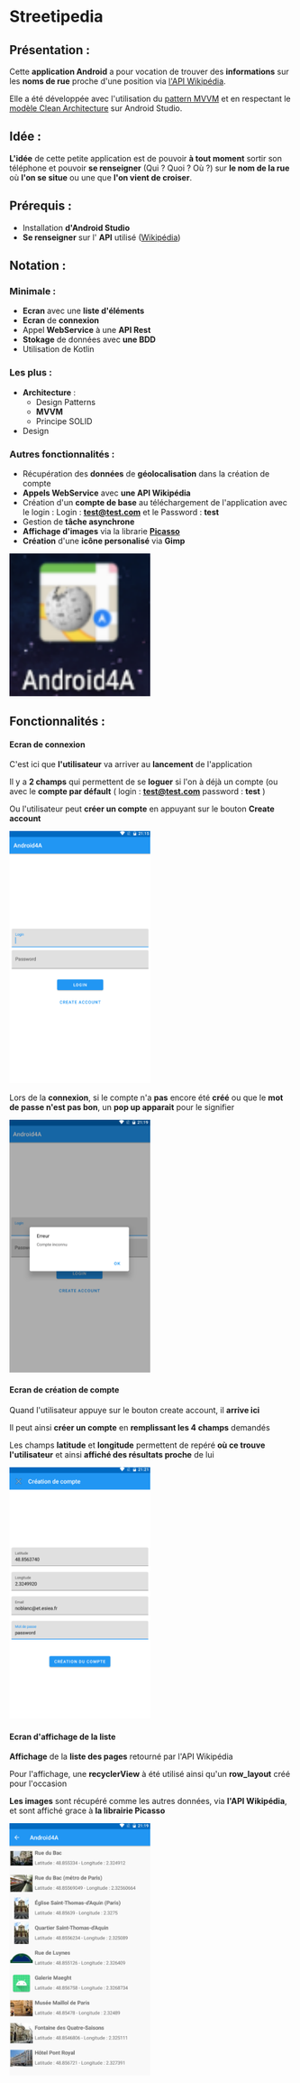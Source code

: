 # Streetipedia

## Présentation :

Cette **application Android** a pour vocation de trouver des **informations** sur les **noms de rue** proche d'une position via [l'API Wikipédia](https://www.mediawiki.org/wiki/API:Main_page).

Elle a été développée avec l'utilisation du [pattern MVVM](https://fr.wikipedia.org/wiki/Mod%C3%A8le-vue-vue_mod%C3%A8le) et en respectant le [modèle Clean Architecture](https://blog.adimeo.com/forum-php-2019-clean-architecture) sur Android Studio.


## Idée :

**L'idée** de cette petite application est de pouvoir **à tout moment** sortir son téléphone et pouvoir **se renseigner** (Qui ? Quoi ? Où ?) sur **le nom de la rue** où **l'on se situe** ou une que **l'on vient de croiser**.

## Prérequis :

- Installation **d'Android Studio**
- **Se renseigner** sur l' **API** utilisé ([Wikipédia](https://www.mediawiki.org/wiki/API:Main_page))

## Notation :
### Minimale :
- **Ecran** avec une **liste d'éléments**
- **Ecran** de **connexion**
- Appel **WebService** à une **API Rest**
- **Stokage** de données avec **une BDD**
- Utilisation de Kotlin 

### Les plus :
- **Architecture** :
	- Design Patterns
	- **MVVM**
	- Principe SOLID
- Design

### Autres fonctionnalités :
- Récupération des **données** de **géolocalisation** dans la création de compte
- **Appels WebService** avec **une API Wikipédia**
- Création d'un **compte de base** au téléchargement de l'application avec le login : Login : **test@test.com** et le Password : **test**
- Gestion de **tâche asynchrone**
- **Affichage d'images** via la librarie **[Picasso](https://square.github.io/picasso/)**
- **Création** d'une **icône personalisé** via **Gimp**
<img src="READMEImage/Icon.png" width=250>

## Fonctionnalités :

#### Ecran de connexion

C'est ici que **l'utilisateur** va arriver au **lancement** de l'application

Il y a **2 champs** qui permettent de se **loguer** si l'on à déjà un compte (ou avec le **compte par défault** ( login : **test@test.com** password : **test** )

Ou l'utilisateur peut **créer un compte** en appuyant sur le bouton **Create account**

<img src="READMEImage/Login.png" width=250>

Lors de la **connexion**, si le compte n'a **pas** encore été **créé** ou que le **mot de passe n'est pas bon**, un **pop up apparait** pour le signifier

<img src="READMEImage/ErreurLogin.png" width=250>

#### Ecran de création de compte

Quand l'utilisateur appuye sur le bouton create account, il **arrive ici**

Il peut ainsi **créer un compte** en **remplissant les 4 champs** demandés

Les champs **latitude** et **longitude** permettent de repéré **où ce trouve l'utilisateur** et ainsi **affiché des résultats proche** de lui

<img src="READMEImage/CreateAccount.png" width=250>

#### Ecran d'affichage de la liste

**Affichage** de la **liste des pages** retourné par l'API Wikipédia

Pour l'affichage, une **recyclerView** à été utilisé ainsi qu'un **row_layout** créé pour l'occasion

**Les images** sont récupéré comme les autres données, via **l'API Wikipédia**, et sont affiché grace à **la librairie Picasso**

<img src="READMEImage/List.png" width=250>
